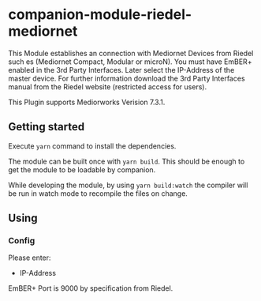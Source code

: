 # companion-module-riedel-mediornet
This Module establishes an connection with Mediornet Devices from Riedel such es (Mediornet Compact, Modular or microN).
You must have EmBER+ enabled in the 3rd Party Interfaces. Later select the IP-Address of the master device.
For further information download the 3rd Party Interfaces manual from the Riedel website (restricted access for users).

This Plugin supports Mediorworks Verision 7.3.1.
## Getting started

Execute `yarn` command to install the dependencies.

The module can be built once with `yarn build`. This should be enough to get the module to be loadable by companion.

While developing the module, by using `yarn build:watch` the compiler will be run in watch mode to recompile the files on change.

## Using
### Config
Please enter:
- IP-Address

EmBER+ Port is 9000 by specification from Riedel.